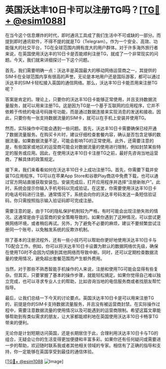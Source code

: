 # 英国沃达丰10日卡可以注册TG吗？[[TG💪+ @esim1088](https://t.me/s/esim1088)]

在当今这个信息爆炸的时代，即时通讯工具成了我们生活中不可或缺的一部分。而提到即时通讯软件，不得不提的就是TG（Telegram）。作为一个安全、高效、功能强大的社交平台，TG在全球范围内拥有庞大的用户群体。对于许多海外旅行者来说，在英国使用沃达丰的10日卡是否能顺利注册TG，就成了一个非常现实的问题。今天，我们就来详细探讨一下这个问题。

首先，我们需要明确一点：沃达丰是英国最大的移动网络运营商之一，其提供的SIM卡在全球范围内享有很高的声誉。无论是本地用户还是国际游客，都可以通过沃达丰的SIM卡轻松接入英国的通信网络。那么，沃达丰10日卡能否用来注册TG呢？

答案是肯定的。理论上，只要你的沃达丰10日卡能够正常使用，并且支持数据流量服务，就可以用来注册TG。这是因为TG是一个基于互联网的应用程序，它并不依赖于传统的电话号码拨号功能，而是通过数据连接来实现消息的发送和接收。因此，只要你有一张支持数据流量的SIM卡，就可以在手机上安装并使用TG。

然而，实际操作中可能会遇到一些问题。首先，沃达丰10日卡需要确保已经开通了数据流量服务。在购买卡片时，建议仔细检查套餐内容，确认是否包含足够的数据流量。如果数据流量不足，可能会影响TG的正常使用。此外，还需要注意的是，有些国家或地区的运营商可能会对数据流量的使用进行限制，例如封禁某些特定的服务或应用。因此，在使用沃达丰10日卡注册TG之前，最好先咨询当地运营商，了解具体的政策规定。

接下来，我们来看看如何在沃达丰10日卡上成功注册TG。首先，你需要下载并安装TG应用程序。TG可以在苹果App Store和谷歌Play商店中免费下载，也可以通过官方网站直接获取安装包。安装完成后，打开应用程序并选择“注册新账户”。此时，系统会提示你输入手机号码以完成验证。在这里，你需要使用沃达丰10日卡的电话号码进行注册。通常情况下，系统会向你的沃达丰号码发送一条短信验证码，你只需按照指示输入验证码即可完成注册。

需要注意的是，由于TG的隐私保护机制较为严格，有时可能会出现注册失败的情况。这通常是由于运营商的安全策略导致的。如果你遇到了这种情况，可以尝试更换网络环境，或者稍后再试。另外，为了避免不必要的麻烦，建议不要频繁尝试注册同一个账号，以免触发系统的反欺诈机制。

除了基本的注册流程外，还有一些小技巧可以帮助你更好地使用沃达丰10日卡与TG配合工作。例如，你可以将沃达丰10日卡设置为默认的数据网络优先级，确保在使用TG时不会因为切换到其他网络而导致中断。同时，还可以定期检查数据流量的使用情况，避免超出套餐范围而产生额外费用。

当然，对于那些不熟悉智能手机操作的人来说，注册和使用TG可能会显得有些复杂。但其实，只要掌握了基本的操作步骤，就能轻松搞定。如果你觉得自己难以独立完成，也可以寻求专业人士的帮助，比如咨询当地的电信服务商或者找朋友帮忙指导。

最后，让我们总结一下今天的讨论要点。英国沃达丰10日卡是可以用来注册TG的，前提是你的SIM卡支持数据流量服务，并且没有被运营商封禁。在实际操作过程中，需要注意数据流量的使用情况以及可能遇到的运营商限制。希望这篇文章能够帮助到有类似需求的朋友，让大家都能顺利地在英国使用沃达丰10日卡畅享TG带来的便利。

无论你是计划短期访问英国，还是长期居住于此，合理利用沃达丰10日卡与TG的组合，无疑会让你的生活变得更加便捷和丰富多彩。如果你还有任何疑问或需要进一步的帮助，欢迎随时联系我或者其他相关领域的专家。相信有了正确的指导和支持，你一定能够在英国享受到最佳的通信体验。

[[TG💪+ @esim1088](https://t.me/s/esim1088) ![Image](https://i.postimg.cc/4NQfJmqS/Snipaste-2025-05-13-00-14-12.png)]